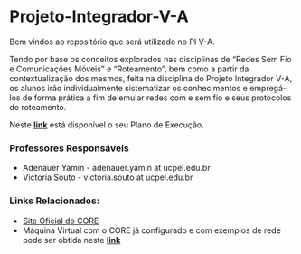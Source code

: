 # Projeto-Integrador-V-A

Bem vindos ao repositório que será utilizado no PI V-A.

Tendo por base os conceitos explorados nas disciplinas de “Redes Sem Fio e Comunicações Móveis” e “Roteamento”, bem como a partir da contextualização dos mesmos, feita na disciplina do Projeto Integrador V-A, os alunos irão individualmente sistematizar os conhecimentos e empregá-los de forma prática a fim de emular redes com e sem fio e seus protocolos de roteamento.

Neste **[link](https://docs.google.com/document/d/1gXFWOfzcvUY6TXPFpbDA4SVsfwe5ZKol7v9w8nf8ivg/edit?usp=sharing)** está disponível o seu Plano de Execução.

### Professores Responsáveis

* Adenauer Yamin - adenauer.yamin at ucpel.edu.br
* Victoria Souto - victoria.souto at ucpel.edu.br


### Links Relacionados:

* [Site Oficial do CORE](https://www.nrl.navy.mil/Our-Work/Areas-of-Research/Information-Technology/NCS/CORE/)
* Máquina Virtual com o CORE já configurado e com exemplos de rede pode ser obtida neste **[link](https://mega.nz/file/kqYjjYTL#C_dC2pSFR9ktifIlm_Xtfje0n8qCABu4tyjnp-2g-zw)**
